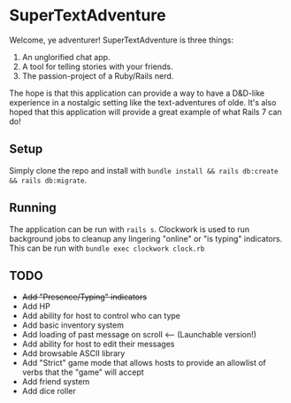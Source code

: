 # SuperTextAdventure

Welcome, ye adventurer!
SuperTextAdventure is three things:
1. An unglorified chat app.
2. A tool for telling stories with your friends.
3. The passion-project of a Ruby/Rails nerd.

The hope is that this application can provide a way to have a D&D-like experience in a nostalgic setting like the text-adventures of olde. It's also hoped that this application will provide a great example of what Rails 7 can do!

## Setup
Simply clone the repo and install with `bundle install && rails db:create && rails db:migrate`.

## Running
The application can be run with `rails s`. Clockwork is used to run background jobs to cleanup any lingering "online" or "is typing" indicators. This can be run with `bundle exec clockwork clock.rb`

## TODO

- ~~Add "Presence/Typing" indicators~~
- Add HP
- Add ability for host to control who can type
- Add basic inventory system
- Add loading of past message on scroll <-- (Launchable version!)
- Add ability for host to edit their messages
- Add browsable ASCII library
- Add "Strict" game mode that allows hosts to provide an allowlist of verbs that the "game" will accept
- Add friend system
- Add dice roller
